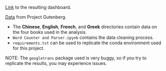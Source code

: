 [Link](https://public.tableau.com/app/profile/joshdavham/viz/ZipfsLawinDifferentLanguages/ZipfsLaw) to the resulting dashboard.

[Data](https://www.gutenberg.org/) from Project Gutenberg.

- The **Chinese**, **English**, **French**, and **Greek** directories contain data on the four books used in the analysis. 
- `Word Counter and Parser.ipynb` contains the data cleaning process.
- `requirements.txt` can be used to replicate the conda environment used for this project.

NOTE: The `googletrans` package used is very buggy, so if you try to replicate the results, you may experience issues.
